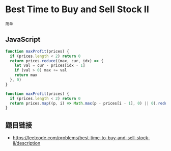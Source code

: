 # Best Time to Buy and Sell Stock II
`简单`

## JavaScript
```javascript
function maxProfit(prices) {
  if (prices.length < 2) return 0
  return prices.reduce((max, cur, idx) => {
    let val = cur - prices[idx - 1]
    if (val > 0) max += val
    return max
  }, 0)
}
```

```javascript
function maxProfit(prices) {
  if (prices.length < 2) return 0
  return prices.map((p, i) => Math.max(p - prices[i - 1], 0) || 0).reduce((a, b) => a + b)
}
```

## 题目链接
* https://leetcode.com/problems/best-time-to-buy-and-sell-stock-ii/description
